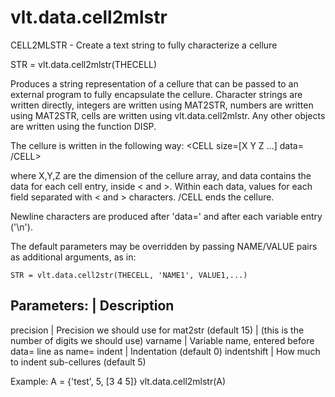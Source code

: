 # vlt.data.cell2mlstr

  CELL2MLSTR - Create a text string to fully characterize a cellure
 
   STR = vlt.data.cell2mlstr(THECELL)
 
   Produces a string representation of a cellure that can be passed to
   an external program to fully encapsulate the cellure.  Character strings
   are written directly, integers are written using MAT2STR, 
   numbers are written using MAT2STR, cells are written using vlt.data.cell2mlstr.
   Any other objects are written using the function DISP.
 
   The cellure is written in the following way:
   <CELL size=[X Y Z ...] data=
        <value1>
        <value2>
   /CELL>
 
   where X,Y,Z are the dimension of the cellure array, and
   data contains the data for each cell entry, inside < and >.  Within each data,
   values for each field separated with < and > characters.
   /CELL ends the cellure.
 
   Newline characters are produced after 'data=' and after each variable entry
   ('\n').
 
   The default parameters may be overridden by passing NAME/VALUE
   pairs as additional arguments, as in:
 
    STR = vlt.data.cell2str(THECELL, 'NAME1', VALUE1,...)
 
 
   Parameters:             | Description
   ---------------------------------------------------------------
   precision               | Precision we should use for mat2str (default 15)
                           |    (this is the number of digits we should use)
   varname                 | Variable name, entered before data= line as name=
   indent                  | Indentation (default 0)
   indentshift             | How much to indent sub-cellures (default 5)
                       
   Example:
       A = {'test', 5, [3 4 5]}
       vlt.data.cell2mlstr(A)
